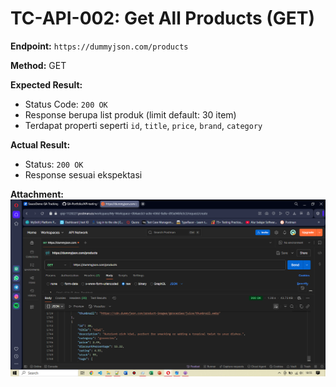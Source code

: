# TC-API-002: Get All Products (GET)

**Endpoint:** `https://dummyjson.com/products`

**Method:** GET

**Expected Result:**
- Status Code: `200 OK`
- Response berupa list produk (limit default: 30 item)
- Terdapat properti seperti `id`, `title`, `price`, `brand`, `category`

**Actual Result:**
- Status: `200 OK`
- Response sesuai ekspektasi

**Attachment:**
![Get Products](../documentations/TC-API-002.png)

